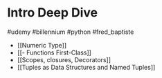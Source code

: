 
# Intro Deep Dive
#udemy  #billennium #python 
#fred_baptiste

- [[Numeric Type]]
- [[- Functions First-Class]]
- [[Scopes, closures, Decorators]]
- [[Tuples as Data Structures and Named Tuples]]




